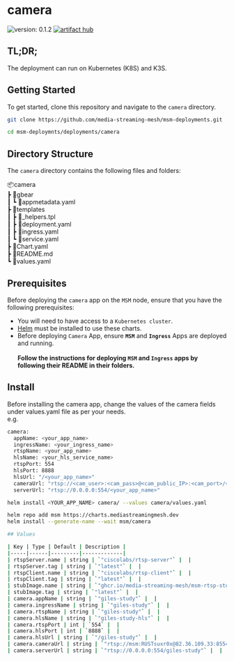 # camera

![version: 0.1.2](https://img.shields.io/badge/version-0.1.2-informational?style=flat-square)    [![artifact hub](https://img.shields.io/badge/artifact%20hub-camera-informational?style=flat-square)](https://artifacthub.io/packages/helm/media-streaming-mesh/camera)

## TL;DR;

The deployment can run on Kubernetes (K8S) and K3S.

## Getting Started

To get started, clone this repository and navigate to the ```camera``` directory.
```sh
git clone https://github.com/media-streaming-mesh/msm-deployments.git
```
```sh
cd msm-deploymnts/deployments/camera
```

## Directory Structure

The ```camera``` directory contains the following files and folders:

📦camera<br>
 ┣ 📂gbear<br>
 ┃ ┗ 📜appmetadata.yaml<br>
 ┣ 📂templates<br>
 ┃ ┣ 📜_helpers.tpl<br>
 ┃ ┣ 📜deployment.yaml<br>
 ┃ ┣ 📜ingress.yaml<br>
 ┃ ┗ 📜service.yaml<br>
 ┣ 📜Chart.yaml<br>
 ┣ 📜README.md<br>
 ┗ 📜values.yaml<br>

## Prerequisites

Before deploying the ```camera``` app on the ```MSM``` node, ensure that you have the following prerequisites:

* You will need to have access to a ```Kubernetes cluster```.<br>
* [Helm](https://helm.sh) must be installed to use these charts. <br>
* Before deploying ```Camera``` App, ensure <b>```MSM```</b> and <b>```Ingress```</b> Apps are deployed and running.<br><br>
**Follow the instructions for deploying ```MSM``` and ```Ingress``` apps by following their README in their folders.<br>**

## Install

Before installing the camera app, change the values of the camera fields under values.yaml file as per your needs. <br>
e.g. <br>
```sh
camera:
  appName: <your_app_name>
  ingressName: <your_ingress_name>
  rtspName: <your_app_name>
  hlsName: <your_hls_service_name>
  rtspPort: 554
  hlsPort: 8888
  hlsUrl: "/<your_app_name>"
  cameraUrl: "rtsp://<cam_user>:<cam_pass>@<cam_public_IP>:<cam_port>/<stream_name>"
  serverUrl: "rtsp://0.0.0.0:554/<your_app_name>"
```

```sh
helm install <YOUR_APP_NAME> camera/ --values camera/values.yaml
```

```bash
helm repo add msm https://charts.mediastreamingmesh.dev
helm install --generate-name --wait msm/camera

## Values

| Key | Type | Default | Description |
|-----|------|---------|-------------|
| rtspServer.name | string | `"ciscolabs/rtsp-server"` |  |
| rtspServer.tag | string | `"latest"` |  |
| rtspClient.name | string | `"ciscolabs/rtsp-client"` |  |
| rtspClient.tag | string | `"latest"` |  |
| stubImage.name | string | `"ghcr.io/media-streaming-mesh/msm-rtsp-stub"` |  |
| stubImage.tag | string | `"latest"` |  |
| camera.appName | string | `"giles-study"` |  |
| camera.ingressName | string | `"giles-study"` |  |
| camera.rtspName | string | `"giles-study"` |  |
| camera.hlsName | string | `"giles-study-hls"` |  |
| camera.rtspPort | int | `554` |  |
| camera.hlsPort | int | `8888` |  |
| camera.hlsUrl | string | `"/giles-study"` |  |
| camera.cameraUrl | string | `"rtsp://msm:RUSTsuxr0x@82.36.109.33:8554/s1"` |  |
| camera.serverUrl | string | `"rtsp://0.0.0.0:554/giles-study"` |  |
